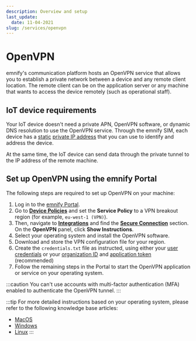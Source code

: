 ```yaml
---
description: Overview and setup
last_update: 
  date: 11-04-2021
slug: /services/openvpn
---
```


# OpenVPN

emnify's communication platform hosts an OpenVPN service that allows you to establish a private network between a device and any remote client location.
The remote client can be on the application server or any machine that wants to access the device remotely (such as operational staff).

## IoT device requirements

Your IoT device doesn't need a private APN, OpenVPN software, or dynamic DNS resolution to use the OpenVPN service.
Through the emnify SIM, each device has a [static](/glossary#static-ip) [private IP address](/glossary#private-ip) that you can use to identify and address the device.

<!--This image is missing: OpenVPN.png -->
<!-- image caption: OpenVPN System Overview -->

At the same time, the IoT device can send data through the private tunnel to the IP address of the remote machine.

## Set up OpenVPN using the emnify Portal

The following steps are required to set up OpenVPN on your machine:

1. Log in to the [emnify Portal](https://portal.emnify.com/). 
1. Go to [**Device Policies**](https://portal.emnify.com/device-policies) and set the **Service Policy** to a VPN breakout region (for example, `eu-west-1 (VPN)`).
1. Then, navigate to [**Integrations**](https://portal.emnify.com/integrations) and find the [**Secure Connection**](https://portal.emnify.com/integrations#secure-connection) section. 
On the **OpenVPN** panel, click **Show Instructions**. 
1. Select your operating system and install the OpenVPN software.
1. Download and store the VPN configuration file for your region.
1. Create the `credentials.txt` file as instructed, using either your [user credentials](https://portal.emnify.com/user-settings) or your [organization ID](https://portal.emnify.com/organisation-settings/details) and [application token](https://portal.emnify.com/integrations#application-tokens) (recommended)
1. Follow the remaining steps in the Portal to start the OpenVPN application or service on your operating system.

:::caution
You can't use accounts with multi-factor authentication (MFA) enabled to authenticate the OpenVPN tunnel.
:::

:::tip
For more detailed instructions based on your operating system, please refer to the following knowledge base articles:

- [MacOS](https://support.emnify.com/hc/en-us/articles/360019625379-OpenVPN-Integration-Guide-for-MacOS)
- [Windows](https://support.emnify.com/hc/en-us/articles/115001723273-OpenVPN-Integration-Guide-for-Windows) 
- [Linux](https://support.emnify.com/hc/en-us/articles/115001724434-OpenVPN-Integration-Guide-for-Linux)
:::
